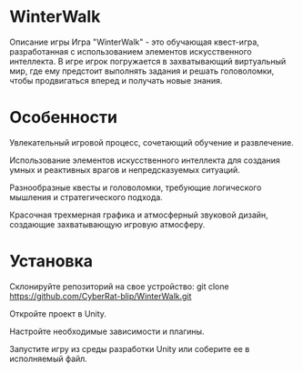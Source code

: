 # WinterWalk 

Описание игры 
Игра "WinterWalk" - это обучающая квест-игра, разработанная с использованием элементов искусственного интеллекта. В игре игрок погружается в захватывающий виртуальный мир, где ему предстоит выполнять задания и решать головоломки, чтобы продвигаться вперед и получать новые знания.  

# Особенности
Увлекательный игровой процесс, сочетающий обучение и развлечение. 
 
Использование элементов искусственного интеллекта для создания умных и реактивных врагов и непредсказуемых ситуаций. 

Разнообразные квесты и головоломки, требующие логического мышления и стратегического подхода. 

Красочная трехмерная графика и атмосферный звуковой дизайн, создающие захватывающую игровую атмосферу.

# Установка
Склонируйте репозиторий на свое устройство: git clone https://github.com/CyberRat-blip/WinterWalk.git

Откройте проект в Unity.

Настройте необходимые зависимости и плагины.

Запустите игру из среды разработки Unity или соберите ее в исполняемый файл.

